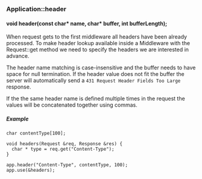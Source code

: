 <h3 id='app-header'>Application::header</h3>
<h4 class='variant'>void header(const char* name, char* buffer, int bufferLength);</h4>

When request gets to the first middleware all headers have been already processed. To make header lookup available inside a Middleware with the Request::get method we need to specify the headers we are interested in advance. 

The header name matching is case-insensitive and the buffer needs to have space for null termination. If the header value does not fit the buffer the server will automatically send a `431 Request Header Fields Too Large` response.

If the the same header name is defined multiple times in the request the values will be concatenated together using commas.

##### Example

```arduino
char contentType[100];

void headers(Request &req, Response &res) {
  char * type = req.get("Content-Type");
}

app.header("Content-Type", contentType, 100);
app.use(&headers);
```
